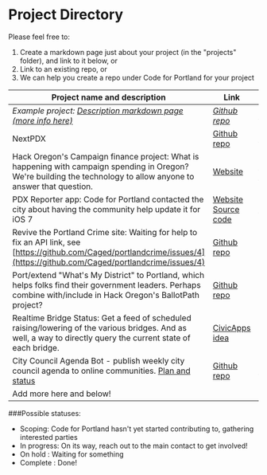 Project Directory
=============

Please feel free to:

1. Create a markdown page just about your project (in the "projects" folder), and link to it below, or
2. Link to an existing repo, or 
3. We can help you create a repo under Code for Portland for your project

| Project name and description | Link | Main contact | Status |
| ---------------------------- | ---- | ------------ | ------ |
| _Example project: [Description markdown page (more info here)](https://github.com/CodeForPortland/project-index/blob/master/projects/example_project.md)_ | _[Github repo](http://github.com/CodeForPortland/example)_ | _[John Doe](mailto:johndoe@example.com)_ | _In progress_ | 
| NextPDX | [Github repo](https://github.com/reedlauber/next-transit) | [Reed Lauber](mailto:reedlauber@gmail.com) | In progress | 
| Hack Oregon's Campaign finance project: What is happening with campaign spending in Oregon? We're building the technology to allow anyone to answer that question. | [Website](http://www.hackoregon.org/landing-1/) | [Catherine Nikolovski](mailto:catherine@hackoregon.org) | In progress |
| PDX Reporter app: Code for Portland contacted the city about having the community help update it for iOS 7 | [Website](https://www.portlandoregon.gov/bts/article/419529) [Source code](https://code.google.com/p/pdxiphoneapp/)  | [@CodeForPortland](https://twitter.com/CodeforPortland) | Scoping |
| Revive the Portland Crime site: Waiting for help to fix an API link, see [https://github.com/Caged/portlandcrime/issues/4](https://github.com/Caged/portlandcrime/issues/4) | [Github repo](https://github.com/Caged/portlandcrime) | *Needs a project leader!* | Scoping | 
| Port/extend "What's My District" to Portland, which helps folks find their government leaders. Perhaps combine with/include in Hack Oregon's BallotPath project? | [Github repo](https://github.com/openlexington/WhatsMyDistrict) | *Needs a project leader!* | Scoping | 
| Realtime Bridge Status: Get a feed of scheduled raising/lowering of the various bridges. And as well, a way to directly query the current state of each bridge. | [CivicApps idea](http://www.civicapps.org/ideas/realtime-bridge-status-feed-or-dataset) | Someone is working on this, who is it? | Scoping |
| City Council Agenda Bot - publish weekly city council agenda to online communities. [Plan and status](https://cfp-ndoch2014.hackpad.com/PDXCityCouncilAgenda-8Z3qqD2b40v) | [Github repo](https://github.com/Caged/council-report) | [autonome](http://github.com/autonome) | In progress |
| Add more here and below! | | | | 

###Possible statuses:
* Scoping: Code for Portland hasn't yet started contributing to, gathering interested parties
* In progress: On its way, reach out to the main contact to get involved!
* On hold : Waiting for something
* Complete : Done!
